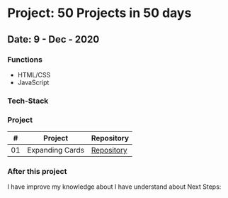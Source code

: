 # Project: 50 Projects in 50 days

## Date: 9 - Dec - 2020

### Functions

- HTML/CSS
- JavaScript

### Tech-Stack

### Project

|  #  | Project         | Repository                                                                                   |
| :-: | --------------- | -------------------------------------------------------------------------------------------- |
| 01  | Expanding Cards | [Repository](https://github.com/tinspham209/50projects50days/tree/master/01-expanding-cards) |

### After this project

I have improve my knowledge about
I have understand about
Next Steps:
